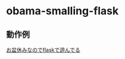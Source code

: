 # obama-smalling-flask


## 動作例
<a href="https://twitter.com/i/status/1161564025454379009" target="_blank">お盆休みなのでflaskで遊んでる</a>

